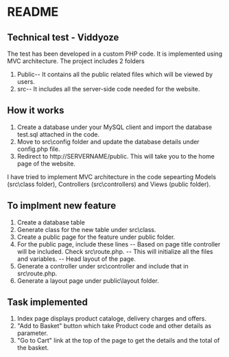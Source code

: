 **README**
==========

**Technical test - Viddyoze**
--------------------------------------
The test has been developed in a custom PHP code. It is implemented using MVC architecture. The project includes 2 folders 
1) Public-- It contains all the public related files which will be viewed by users.
2) src-- It includes all the server-side code needed for the website.


**How it works**
---------------------------------------
1) Create a database under your MySQL client and import the database test.sql attached in the code.
2) Move to src\config folder and update the database details under config.php file.
3) Redirect to http://SERVERNAME/public. This will take you to the home page of the website.

I have tried to implement MVC architecture in the code sepearting Models (src\class folder), Controllers (src\controllers) and Views (public folder).

**To implment new feature**
---------------------------------------
1) Create a database table
2) Generate class for the new table under src\class.
3) Create a public page for the feature under public folder.
4) For the public page, include these lines
    <?php $page_title = "home"; ?>                      -- Based on page title controller will be included. Check src\route.php.
    <?php require_once('../src/intialize.inc.php'); ?>  -- This will initialize all the files and variables.
    <?php include_once('layout/head.layout.php'); ?>    -- Head layout of the page.
5) Generate a controller under src\controller and include that in src\route.php.
6) Generate a layout page under public\layout folder.

**Task implemented**
----------------------------------------
1) Index page displays product cataloge, delivery charges and offers.
2) "Add to Basket" button which take Product code and other details as parameter.
3) "Go to Cart" link at the top of the page to get the details and the total of the basket.
